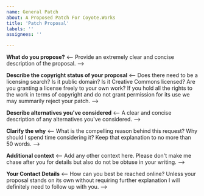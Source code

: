 ```yaml
---
name: General Patch
about: A Proposed Patch For Coyote.Works
title: 'Patch Proposal'
labels: ''
assignees: ''

---
```


**What do you propose?**
<-- Provide an extremely clear and concise description of the proposal. -->

**Describe the copyright status of your proposal**
<-- Does there need to be a licensing search?  Is it public domain?  Is it Creative Commons licensed?  Are you granting a license freely to your own work?  If you hold all the rights to the work in terms of copyright and do not grant permission for its use we may summarily reject your patch. -->

**Describe alternatives you've considered**
<-- A clear and concise description of any alternatives you've considered. -->

**Clarify the why**
<-- What is the compelling reason behind this request?  Why should I spend time considering it?  Keep that explanation to no more than 50 words. -->

**Additional context**
<-- Add any other context here.  Please don't make me chase after you for details but also do not be obtuse in your writing. -->

**Your Contact Details**
<-- How can you best be reached online? Unless your proposal stands on its own without requiring further explanation I will definitely need to follow up with you. -->
